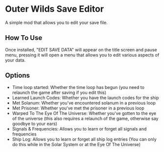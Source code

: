 # Outer Wilds Save Editor

A simple mod that allows you to edit your save file.

## How To Use

Once installed, "EDIT SAVE DATA" will appear on the title screen and pause menu, pressing it will open a menu that allows you to edit various aspects of your data.

## Options

- Time loop started: Whether the time loop has begun (you need to relaunch the game after saving if you edit this)
- Learned Launch Codes: Whether you have the launch codes for the ship
- Met Solanum: Whether you've encountered solanum in a previous loop
- Met Prisoner: Whether you've met the prisoner in a previous loop
- Warped To The Eye Of The Universe: Whether you've gotten to the eye of the universe (this also requires a relaunch of the game, otherwise say goodbye to your ears)
- Signals & Frequencies: Allows you to learn or forget all signals and frequencies
- Ship Log: Allows you to learn or forget all ship log entries (You can only do this while in the Solar System or at the Eye Of The Universe)
